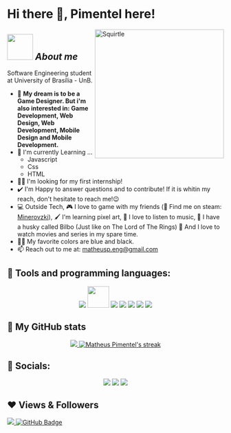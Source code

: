 # Hi there 👋, Pimentel here!

<img align="right" width=300px alt="Squirtle" src="https://c.tenor.com/WrTwcT_tE20AAAAi/cute-happy.gif" />

## <img src="https://c.tenor.com/DGtiZRxsp2QAAAAi/how-question.gif" width="60px">&nbsp;***About me***

Software Engineering student at University of Brasília - UnB. 
- 💙 **My dream is to be a Game Designer. But i'm also interested in: Game Development, Web Design, Web Development, Mobile Design and Mobile Development.**
- 🌱 I'm currently Learning ...
  - Javascript
  - Css
  - HTML
- 👨‍🎓 I'm looking for my first internship!
- ✔️ I'm Happy to answer questions and to contribute! If it is whitin my reach, don't hesitate to reach me!😉<br>
- 💻 Outside Tech, 🎮 I love to game with my friends (🧔 Find me on steam: [Minerovzki](https://steamcommunity.com/id/Mineirin-so/)), 🖌️ I'm learning pixel art, 🎵 I love to listen to music, 🐺 I have a husky called Bilbo (Just like on The Lord of The Rings) 🍿 And I love to watch movies and series in my spare time.
- 🖤💙 My favorite colors are blue and black.
- 📫 Reach out to me at: <a href="matheusp.eng@gmail.com">matheusp.eng@gmail.com</a>

## 🧠 Tools and programming languages:

<p align="center"> 
    <a href="https://unity.com/" target="_blank"><img src="https://img.icons8.com/ios-filled/50/000000/unity.png"/></a>
    <a href="https://www.aseprite.org/" target="_blank"><img width='50vw' src="https://img.icons8.com/dusk/64/000000/aseprite.png"/></a>
    <a href="https://docs.microsoft.com/EN-us/dotnet/csharp/" target="_blank"><img src="https://img.icons8.com/color/50/000000/c-sharp-logo.png"/></a>
    <a href="https://developer.mozilla.org/EN-us/docs/Web/HTML" target="_blank"><img src="https://img.icons8.com/color/48/000000/html-5--v1.png"/></a>
    <a href="https://developer.mozilla.org/EN-us/docs/Web/CSS" target="_blank"><img src="https://img.icons8.com/color/48/000000/css3.png"/></a>
    <a href="https://developer.mozilla.org/EN-us/docs/Web/JavaScript" target="_blank"><img src="https://img.icons8.com/color/48/000000/javascript--v1.png"/></a>
    <a href="https://www.typescriptlang.org/" target="_blank"><img src="https://img.icons8.com/color/48/000000/typescript.png"/></a>
</p>

<h2>👀 My GitHub stats</h2>

<div>
    <p align="center">
        <a href="https://github.com/anuraghazra/github-readme-stats">
            <img src="https://github-readme-stats.vercel.app/api?username=matheuspleal&count_private=true&show_icons=true&theme=tokyonight&hide_border=true"/>
        </a>
        <a href="https://github.com/Matheuspleal/github-readme-streak-stats">
            <img title="🔥 Get streak stats for your profile at git.io/streak-stats" alt="Matheus Pimentel's streak" src="https://github-readme-streak-stats.herokuapp.com/?user=Matheuspleal&theme=tokyonight&hide_border=true&stroke=0000&background=060A0CD0"/>
        </a>
    </p>
</div>


## 📣 Socials:
<p align="center">
    <a href="https://www.artstation.com/matheuspl"><img src="https://img.icons8.com/color/48/000000/artstation.png"/></a>
    <a href="https://twitter.com/Minerovzki"><img src="https://img.icons8.com/fluency/48/000000/twitter.png"/></a>
    <a href="https://www.linkedin.com/in/matheus-pimentel-leal-a07a38172/"><img src="https://img.icons8.com/fluent/48/000000/linkedin.png"/></a>
</p>

## ❤ Views & Followers
<a href="https://github.com/Meghna-DAS/github-profile-views-counter">
    <img src="https://komarev.com/ghpvc/?username=Matheuspleal">
</a>
<a href="https://github.com/Matheuspleal?tab=followers"><img src="https://img.shields.io/github/followers/Matheuspleal?label=Followers&style=social" alt="GitHub Badge"></a>
